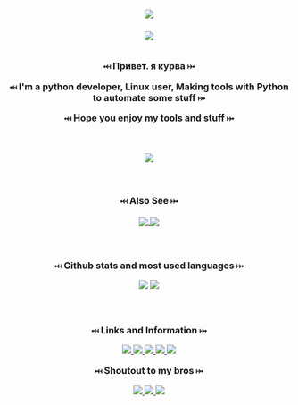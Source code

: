 <!-- Intro name -->
<h1 align="center">
    <a href="https://Kourva.github.io">
        <img src="https://readme-typing-svg.demolab.com?font=Rubik+Vinyl&duration=3000&pause=1000&color=ff22ff&width=135&lines=%3C%2F++Kourva++%2F%3E" />
    </a>
</h1>


<!-- Trophies -->
<h3 align="center">
    <img align="center" src="https://github-profile-trophy.vercel.app/?username=Kourva&theme=matrix&no-bg=true&no-frame=false&column=6&row=1&margin-w=10" />
    <br><br>
    <p>⤟ Привет. я курва ⤠</p>
    <p>⤟ I'm a python developer, Linux user, Making tools with Python to automate some stuff ⤠</p>
    <p>⤟ Hope you enjoy my tools and stuff ⤠</p>
    <br>
</h3>


<!-- Streak stats -->
<p align="center">
<img align="center" src="https://streak-stats.demolab.com?user=Kourva&theme=hacker&border_radius=5.0&background=DD272700&ring=00FF00&fire=545454&currStreakNum=FFFFFF&sideNums=8F8F8F&sideLabels=00FF00&dates=FFFFFF&border=FFFFFF" />
</p>

<!-- Extra pins -->
<h3 align="center">
    <br>
    <p> ⤟ Also See ⤠ </p>
    <a href="https://github.com/Kourva/PyLomba">
        <img align="center" src="https://github-readme-stats.vercel.app/api/pin/?username=Kourva&repo=PyLomba&theme=transparent&show_owner=true" />
    </a>
    <a href="https://github.com/Kourva/DedSecApp">
        <img align="center" src="https://github-readme-stats.vercel.app/api/pin/?username=Kourva&repo=DedSecApp&theme=transparent&show_owner=true" />
    </a>
    


<!-- Github Stats and Most used languages-->
<h3 align="center">
    <br>
    <p>⤟ Github stats and most used languages ⤠</p>
    <p align="center">
        <img src="https://github-readme-stats.vercel.app/api?username=Kourva&show_icons=true&theme=transparent&hide_border=true" /> <img src="https://github-readme-stats.vercel.app/api/top-langs/?username=Kourva&hide_border=true&theme=transparent&layout=compact&langs_count=10" />
    </p>
</h3>


<!-- Links -->
<h3 align="center">
    <br>
    <p> ⤟ Links and Information ⤠ <p>
    <a href="https://github.com/Kourva?tab=followers">
        <img src="https://img.shields.io/github/followers/Kourva?logoColor=black&style=social">
    </a>
    <a href="#">
        <img src="https://img.shields.io/github/stars/Kourva?logo=TrustPilot&logoColor=red&style=social">
    </a>
    <a href="https://Kourva.t.me">
        <img src="https://img.shields.io/badge/Telegram-Kourva-blue?logo=telegram&style=social&logoColor=blue">
    </a>
    <a href="https://Kourva.github.io">
        <img src="https://img.shields.io/badge/Website-Kourva.github.io-blue?style=social&logo=Aiqfome">
    </a>
    <a href="https://github.com/SlavPH">
        <img src="https://img.shields.io/badge/Github-Old%20account-red?style=social&logo=github">
    </a>
    <br>
    <p> ⤟ Shoutout to my bros ⤠ </p>
    <a href="https://github.com/DoIKnowWhoYouI">
        <img src="https://img.shields.io/badge/Who%20I%20Am-Do%20You%3F-green?style=social&logo=github">
    </a>
    <a href="https://github.com/V2Valerie">
        <img src="https://img.shields.io/badge/Valerie-V2-green?style=social&logo=github">
    </a>
    <a href="https://github.com/evil-kiss">
        <img src="https://img.shields.io/badge/Evil-Kiss-green?style=social&logo=github">
    </a>
</h3>
